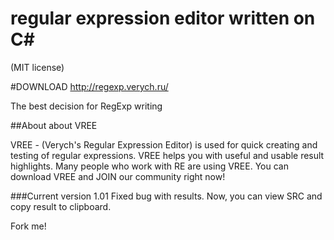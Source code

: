 # regular expression editor written on C#
(MIT license)

#DOWNLOAD
http://regexp.verych.ru/


The best decision for RegExp writing
 

##About
about VREE


VREE - (Verych's Regular Expression Editor) is used for quick creating and testing of regular expressions.
VREE helps you with useful and usable result highlights.
Many people who work with RE are using VREE. You can download VREE and JOIN our community right now!

###Current version 1.01
Fixed bug with results. Now, you can view SRC and copy result to clipboard.


Fork me!
